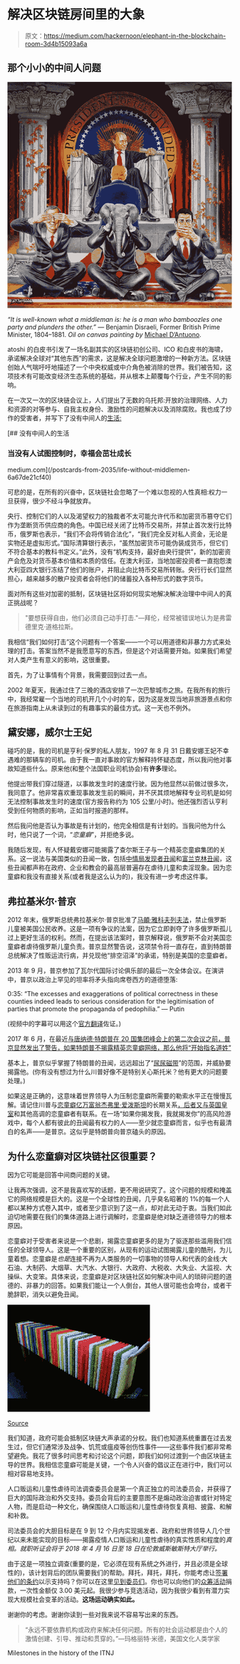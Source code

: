 # 解决区块链房间里的大象

> 原文：<https://medium.com/hackernoon/elephant-in-the-blockchain-room-3d4b15093a6a>

## 那个小小的中间人问题

![](img/2366a4e2744309661b52b541443ded21.png)

*“*It is well-known what a middleman is: he is a man who bamboozles one party and plunders the other.*” —* Benjamin Disraeli, Former British Prime Minister, 1804–1881. *Oil on canvas painting by* [Michael D’Antuono](https://artandresponse.com/paintings/the-elephant-in-the-room/).

atoshi 的白皮书引发了一场名副其实的区块链初创公司、ICO 和白皮书的海啸，承诺解决全球对“其他东西”的需求，这是解决全球问题激增的一种新方法。区块链创始人气喘吁吁地描述了一个中央权威或中介角色被消除的世界。我们被告知，这项技术有可能改变经济生态系统的基础，并从根本上颠覆每个行业，产生不同的影响。

在一次又一次的区块链会议上，人们提出了无数的乌托邦:开放的治理网络、人力和资源的对等参与、自我主权身份、激励性的问题解决以及消除腐败。我也成了炒作的受害者，并写下了没有中间人的[生活:](/postcards-from-2035/life-without-middlemen-6a67de21cf40)

[](/postcards-from-2035/life-without-middlemen-6a67de21cf40) [## 没有中间人的生活

### 当没有人试图控制时，幸福会茁壮成长

medium.com](/postcards-from-2035/life-without-middlemen-6a67de21cf40) 

可悲的是，在所有的兴奋中，区块链社会忽略了一个难以忽视的人性真相:权力一旦获得，很少不经斗争就放弃。

央行、控制它们的人以及渴望权力的独裁者不太可能允许代币和加密货币篡夺它们作为垄断货币供应商的角色。中国已经关闭了比特币交易所，并禁止首次发行比特币，俄罗斯也表示，“我们不会将传销合法化”，“我们完全反对私人资金，无论是实物还是虚拟形式。”国际清算银行表示，“虽然加密货币可能伪装成货币，但它们不符合基本的教科书定义。”此外，没有“机构支持，最好由央行提供”，新的加密资产会危及对货币基本价值和本质的信任。在澳大利亚，当地加密投资者一直抱怨澳大利亚四大银行冻结了他们的账户，并阻止向比特币交易所转账。央行行长们显然担心，越来越多的散户投资者会将他们的储蓄投入各种形式的数字货币。

面对所有这些对加密的抵制，区块链社区将如何现实地解决解决治理中中间人的真正挑战呢？

> "要想获得自由，他们必须自己动手打击."—拜伦，经常被错误地认为是弗雷德里克·道格拉斯。

我相信“我们如何打击”这个问题有一个答案——一个可以用道德和非暴力方式来处理的打击。答案当然不是我愿意写的东西，但是这个对话需要开始。如果我们希望对人类产生有意义的影响，这很重要。

首先，为了让事情有个背景，我需要回到过去一点。

2002 年夏天，我通过住了三晚的酒店安排了一次巴黎城市之旅。在我所有的旅行中，我经常雇一个当地的司机开几个小时的车，因为这是发现当地非旅游景点和你在旅游指南上从未读到过的有趣事实的最佳方式。这一天也不例外。

## 黛安娜，威尔士王妃

碰巧的是，我的司机是亨利·保罗的私人朋友，1997 年 8 月 31 日戴安娜王妃不幸遇难的那辆车的司机。由于我一直对事故的官方解释持怀疑态度，所以我问他对事故知道些什么。原来他(和整个法国职业司机协会)有**许多**理论。

他提出带我们穿过隧道，以事故发生时的速度行驶。因为他显然以前做过很多次，我同意了。他非常喜欢重现事故发生前的瞬间，并不厌其烦地解释专业司机是如何无法控制事故发生时的速度(官方报告称约为 105 公里/小时)。他还强烈否认亨利受到任何物质的影响，正如当时报道的那样。

然后我问他是否认为事故是有计划的，他完全相信是有计划的。当我问他为什么时，他只说了一个词，“*恋童癖*”，并拒绝多说。

我随后发现，有人怀疑戴安娜可能揭露了查尔斯王子与一个精英恋童癖集团的关系。这一说法与美国类似的丑闻一致，包括[中情局发现者丑闻](https://archive.org/stream/ThisIsTheCiafindersFile/Finders_djvu.txt)和[富兰克林丑闻](https://www.amazon.com/Franklin-Scandal-Story-Powerbrokers-Betrayal/dp/1936296071)，这些丑闻都声称在政府、企业和教会的最高层普遍存在虐待儿童和卖淫现象。因为恋童癖和我没有直接关系(或者我是这么认为的)，我没有进一步考虑这件事。

## 弗拉基米尔·普京

2012 年末，俄罗斯总统弗拉基米尔·普京批准了[马頔·雅科夫列夫法](https://www.rt.com/politics/official-word/dima-yakovlev-law-full-995/)，禁止俄罗斯儿童被美国公民收养。这是一项有争议的法案，因为它立即剥夺了许多俄罗斯孤儿过上更好生活的权利。然而，在提出该法案时，普京解释说，俄罗斯不会对美国恋童癖者虐待俄罗斯儿童负责。普京显然警告说，这项禁令将一直存在，直到特朗普总统解决了性贩运流行病，并兑现他“排空沼泽”的承诺，特别是美国的恋童癖者。

2013 年 9 月，普京参加了瓦尔代国际讨论俱乐部的最后一次全体会议。在演讲中，普京以政治上罕见的坦率将矛头指向席卷西方的道德堕落:

0:35: “The excesses and exaggerations of political correctness in these counties indeed leads to serious consideration for the legitimisation of parties that promote the propaganda of pedophilia.” — Putin

(视频中的字幕可以用这个[官方翻译](http://russialist.org/transcript-putin-at-meeting-of-the-valdai-international-discussion-club-partial-transcript/)佐证。)

2017 年 6 月，在最近[与唐纳德·特朗普在 20 国集团峰会上的第二次会议之前，普京显然发出了警告，如果特朗普不揭露精英恋童癖网络，那么](https://www.vox.com/world/2017/7/19/15997938/trump-putin-second-meeting-g20-secret-russia)[他将“开始指名道姓”](https://web.archive.org/web/20180405020153/http://www.anonews.co/putin-western-pedophiles/)

基本上，普京似乎掌握了特朗普的丑闻，远远超出了“[尿尿磁带](https://news.vice.com/en_ca/article/4373nw/buzzfeed-pee-tape-donald-trump)”的范围，并威胁要揭露他。(你有没有想过为什么川普好像不是特别关心斯托米？他有更大的问题要处理。)

如果这是正确的，这意味着世界领导人为压制恋童癖所需要的勒索水平正在慢慢瓦解。请记住川普与[恋童癖亿万富翁杰弗里·爱泼斯坦](https://nypost.com/2016/10/09/the-sex-slave-scandal-that-exposed-pedophile-billionaire-jeffrey-epstein/)的长期关系[，后者又与](https://www.politico.com/story/2017/05/04/jeffrey-epstein-trump-lawsuit-sex-trafficking-237983)[英国皇室](https://www.theguardian.com/uk-news/2015/jan/02/prince-andrew-named-us-lawsuit-underage-sex-allegations)和其他高调的恋童癖者有联系。在一场“如果你揭发我，我就揭发你”的高风险游戏中，每个人都有彼此的丑闻最有权力的人——至少就恋童癖而言，似乎也有最清白的名声——是普京。这似乎是特朗普向普京磕头的原因。

## 为什么恋童癖对区块链社区很重要？

因为它可能是回答中间商问题的关键。

让我再次强调，这不是我喜欢写的话题，更不用说研究了。这个问题的规模和掩盖它的网络规模是巨大的。这是一个全球性的丑闻，几乎臭名昭著的 1%的每一个人都以某种方式卷入其中，或者至少意识到了这一点，却对此无动于衷。当我们如此迫切地需要在我们的集体道路上进行调解时，恋童癖是绝对缺乏道德领导力的根本原因。

恋童癖对于受害者来说是一个悲剧，揭露恋童癖更多的是为了驱逐那些滥用我们信任的全球领导人。这是一个重要的区别，从现有的运动试图揭露儿童的酷刑，为儿童着想。恋童癖是*也是*连接不再为人类服务的一切事物的领导人和代表的金线:大石油、大制药、大烟草、大汽水、大银行、大政府、大税收、大失业、大监视、大操纵、大变笨。具体来说，恋童癖是对区块链社区如何解决中间人的琐碎问题的道德的、非暴力的回答。如果我们能让一个人倒台，其他人很可能也会垮台，或者干脆辞职，消失以避免丑闻。

![](img/09a5612c094442b76118cc670acbec63.png)

[Source](https://www.reddit.com/r/gifs/comments/1tyznz/cool_dominos/)

我们知道，政府可能会抵制区块链大声承诺的分权。我们也知道系统重置在过去发生过，但它们通常涉及战争、饥荒或瘟疫等创伤性事件——这些事件我们都非常希望避免。我花了很多时间思考和讨论这个问题，即我们如何过渡到一个由区块链主导的世界。我相信恋童癖可能是关键，一个令人兴奋的倡议正在进行中，我们可以相对容易地支持。

人口贩运和儿童性虐待司法调查委员会是第一个真正独立的司法委员会，并获得了巨大的国际政治和外交支持。委员会背后的主要意图不是煽动政治迫害或针对特定人物，而是启动一种文化，确保围绕人口贩运和儿童性虐待恢复真相、披露、和解和补救。

司法委员会的大胆目标是在 9 到 12 个月内实现揭发者、政府和世界领导人几个世纪以来未能实现的目标——揭露疫情人口贩运和儿童性虐待的真实性质和程度的*真相。就职听证会将于 2018 年 4 月 16 日至 18 日在伦敦威斯敏斯特大厅举行。*

由于这是一项独立调查(重要的是，它必须在现有系统之外进行，并且必须是全球性的)，该计划背后的团队需要我们的帮助。拜托，拜托，拜托，你能考虑让[签署他们的条约](https://www.itnj.org/treaty)以示支持吗？你可以在这里[见到委员们](https://www.itnj.org/commission/commissioners/)。你也可以向他们的[众筹活动](https://crowdfunding.itnjcommittee.org)捐款，一次性金额仅 3.00 美元起。我很少参与竞选活动，因为我很少看到有潜力实现大规模社会变革的活动。**这场运动确实如此。**

谢谢你的考虑。谢谢你读到一些对我来说不容易写出来的东西。

> “永远不要依靠机构或政府来解决任何问题。所有的社会运动都是由个人的激情创建、引导、推动和贯穿的。”—玛格丽特·米德，美国文化人类学家

Milestones in the history of the ITNJ